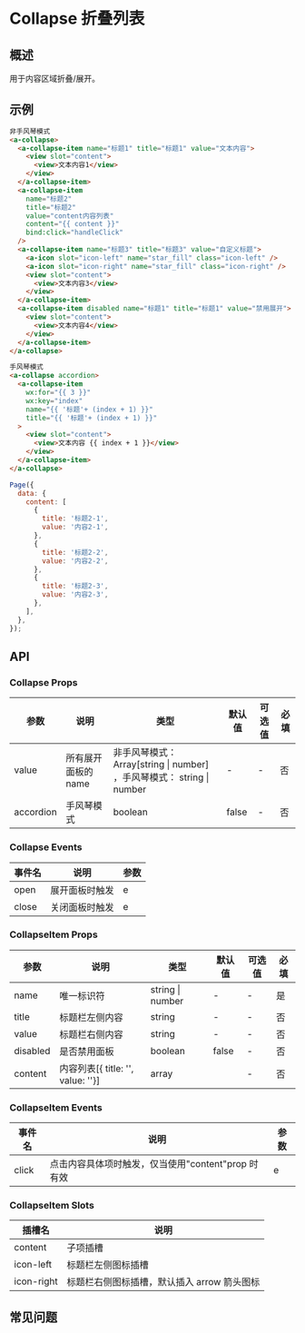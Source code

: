 # Collapse 折叠列表

## 概述

用于内容区域折叠/展开。

## 示例

```html
非手风琴模式
<a-collapse>
  <a-collapse-item name="标题1" title="标题1" value="文本内容">
    <view slot="content">
      <view>文本内容1</view>
    </view>
  </a-collapse-item>
  <a-collapse-item
    name="标题2"
    title="标题2"
    value="content内容列表"
    content="{{ content }}"
    bind:click="handleClick"
  />
  <a-collapse-item name="标题3" title="标题3" value="自定义标题">
    <a-icon slot="icon-left" name="star_fill" class="icon-left" />
    <a-icon slot="icon-right" name="star_fill" class="icon-right" />
    <view slot="content">
      <view>文本内容3</view>
    </view>
  </a-collapse-item>
  <a-collapse-item disabled name="标题1" title="标题1" value="禁用展开">
    <view slot="content">
      <view>文本内容4</view>
    </view>
  </a-collapse-item>
</a-collapse>

手风琴模式
<a-collapse accordion>
  <a-collapse-item
    wx:for="{{ 3 }}"
    wx:key="index"
    name="{{ '标题'+ (index + 1) }}"
    title="{{ '标题'+ (index + 1) }}"
  >
    <view slot="content">
      <view>文本内容 {{ index + 1 }}</view>
    </view>
  </a-collapse-item>
</a-collapse>
```

```js
Page({
  data: {
    content: [
      {
        title: '标题2-1',
        value: '内容2-1',
      },
      {
        title: '标题2-2',
        value: '内容2-2',
      },
      {
        title: '标题2-3',
        value: '内容2-3',
      },
    ],
  },
});
```

## API

### Collapse Props

| 参数      | 说明                | 类型                                                                  | 默认值 | 可选值 | 必填 |
| --------- | ------------------- | --------------------------------------------------------------------- | ------ | ------ | ---- |
| value     | 所有展开面板的 name | 非手风琴模式：Array[string \| number] ，手风琴模式： string \| number | -      | -      | 否   |
| accordion | 手风琴模式          | boolean                                                               | false  | -      | 否   |

### Collapse Events

| 事件名 | 说明           | 参数 |
| ------ | -------------- | ---- |
| open   | 展开面板时触发 | e    |
| close  | 关闭面板时触发 | e    |

### CollapseItem Props

| 参数     | 说明                              | 类型             | 默认值 | 可选值 | 必填 |
| -------- | --------------------------------- | ---------------- | ------ | ------ | ---- |
| name     | 唯一标识符                        | string \| number | -      | -      | 是   |
| title    | 标题栏左侧内容                    | string           | -      | -      | 否   |
| value    | 标题栏右侧内容                    | string           | -      | -      | 否   |
| disabled | 是否禁用面板                      | boolean          | false  | -      | 否   |
| content  | 内容列表[{ title: '', value: ''}] | array            |        | -      | 否   |

### CollapseItem Events

| 事件名 | 说明                                               | 参数 |
| ------ | -------------------------------------------------- | ---- |
| click  | 点击内容具体项时触发，仅当使用"content"prop 时有效 | e    |

### CollapseItem Slots

| 插槽名     | 说明                                        |
| ---------- | ------------------------------------------- |
| content    | 子项插槽                                    |
| icon-left  | 标题栏左侧图标插槽                          |
| icon-right | 标题栏右侧图标插槽，默认插入 arrow 箭头图标 |

## 常见问题
